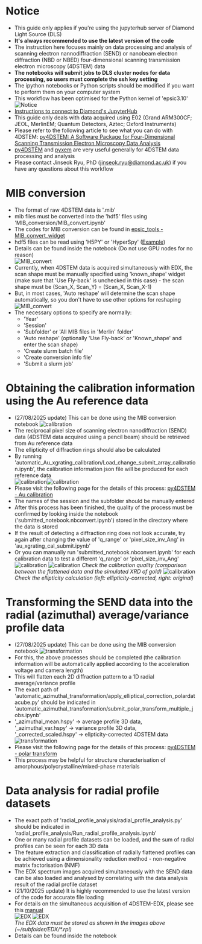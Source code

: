 # Notice
- This guide only applies if you're using the jupyterhub server of Diamond Light Source (DLS)
- __It's always recommended to use the latest version of the code__
- The instruction here focuses mainly on data processing and analysis of scanning electron nannodiffraction (SEND) or nanobeam electron diffraction (NBD or NBED) four-dimensional scanning transmission electron microscopy (4DSTEM) data
- __The notebooks will submit jobs to DLS cluster nodes for data processing, so users must complete the ssh key setting__
- The ipython notebooks or Python scripts should be modified if you want to perform them on your computer system
- This workflow has been optimised for the Python kernel of 'epsic3.10'  
![Notice](img/jupyterhub_kernel.png)
- [Instructions to connect to Diamond's JupyterHub](https://diamondlightsource.atlassian.net/wiki/spaces/EPSICWEB/pages/167346199/Instructions+to+connect+to+Diamond+s+JupyterHub)
- This guide only deals with data acquired using E02 (Grand ARM300CF; JEOL, MerlinEM; Quantum Detectors, Aztec; Oxford Instruments)
- Please refer to the following article to see what you can do with 4DSTEM: [py4DSTEM: A Software Package for Four-Dimensional Scanning Transmission Electron Microscopy Data Analysis](https://dx.doi.org/10.1017/S1431927621000477)
- [py4DSTEM](https://github.com/py4dstem/py4DSTEM) and [pyxem](https://github.com/pyxem/pyxem?tab=readme-ov-file) are very useful generally for 4DSTEM data processing and analysis
- Please contact Jinseok Ryu, PhD (jinseok.ryu@diamond.ac.uk) if you have any questions about this workflow
# MIB conversion
- The format of raw 4DSTEM data is '.mib'
- mib files must be converted into the 'hdf5' files using 'MIB_conversion/MIB_convert.ipynb'
- The codes for MIB conversion can be found in [epsic_tools - MIB_convert_widget](https://github.com/ePSIC-DLS/epsic_tools/tree/master/epsic_tools/mib2hdfConvert/MIB_convert_widget/scripts)
- hdf5 files can be read using 'H5PY' or 'HyperSpy' ([Example](https://github.com/jinseuk56/User-Notebooks/blob/master/ePSIC_Standard_Notebooks/automatic_Au_xgrating_calibration/au_xgrating_cal_submit.ipynb))
- Details can be found inside the notebook (Do not use GPU nodes for no reason)  
![MIB_convert](img/mib_conversion.png)
- Currently, when 4DSTEM data is acquired simultaneously with EDX, the scan shape must be manually specified using 'known_shape' widget (make sure that 'Use Fly-back' is unchecked in this case) - the scan shape must be (Scan_X, Scan_Y) = (Scan_X, Scan_X-1)
- But, in most cases, 'Auto reshape' will determine the scan shape automatically, so you don't have to use other options for reshaping
![MIB_convert](img/known_shape.png)
- The necessary options to specify are normally:  
    - 'Year'
    - 'Session'
    - 'Subfolder' or 'All MIB files in 'Merlin' folder'
    - 'Auto reshape' (optionally 'Use Fly-back' or 'Known_shape' and enter the scan shape)
    - 'Create slurm batch file'
    - 'Create conversion info file'
    - 'Submit a slurm job'
# Obtaining the calibration information using the Au reference data
- (27/08/2025 update) This can be done using the MIB conversion notebook
![calibration](img/au_calibration_widget.png)
- The reciprocal pixel size of scanning electron nanodiffraction (SEND) data (4DSTEM data acquired using a pencil beam) should be retrieved from Au reference data
- The ellipticity of diffraction rings should also be calculated
- By running 'automatic_Au_xgrating_calibration/Load_change_submit_array_calibration.ipynb', the calibration information json file will be produced for each reference data  
![calibration](img/au_calibration.png)![calibration](img/au_calibration_json.png)
- Please visit the following page for the details of this process: [py4DSTEM - Au calibration](https://github.com/ePSIC-DLS/Hyperspy_Workshop_2024/blob/main/py4DSTEM/orientation_01_AuAgPd_wire.ipynb)
- The names of the session and the subfolder should be manually entered
- After this process has been finished, the quality of the process must be confirmed by looking inside the notebook ('submitted_notebook.nbconvert.ipynb') stored in the directory where the data is stored
- If the result of detecting a diffraction ring does not look accurate, try again after changing the value of 'q_range' or 'pixel_size_inv_Ang' in 'au_xgrating_cal_submit.ipynb'
- Or you can manually run 'submitted_notebook.nbconvert.ipynb' for each calibration data to test a different 'q_range' or 'pixel_size_inv_Ang'  
![calibration](img/au_calibration_notebook.png)
![calibration](img/au_calibration_result.png)
*Check the calibration quality (comparison between the flattened data and the simulated XRD of gold)*
![calibration](img/ellipticity_correction.png)
*Check the ellipticity calculation (left: ellipticity-corrected, right: original)*
# Transforming the SEND data into the radial (azimuthal) average/variance profile data
- (27/08/2025 update) This can be done using the MIB conversion notebook
![transformation](img/radial_transformation_widget.png)
- For this, the above processes should be completed (the calibration information will be automatically applied according to the acceleration voltage and camera length)
- This will flatten each 2D diffraction pattern to a 1D radial average/variance profile
- The exact path of 'automatic_azimuthal_transformation/apply_elliptical_correction_polardatacube.py' should be indicated in 'automatic_azimuthal_transformation/submit_polar_transform_multiple_jobs.ipynb'
- '_azimuthal_mean.hspy' -> average profile 3D data, '_azimuthal_var.hspy' -> variance profile 3D data, '_corrected_scaled.hspy' -> ellpticity-corrected 4DSTEM data  
![transformation](img/radial_files.png)
- Please visit the following page for the details of this process: [py4DSTEM - polar transform](https://github.com/py4dstem/py4DSTEM/blob/dev/py4DSTEM/process/polar/polar_analysis.py)
- This process may be helpful for structure characterisation of amorphous/polycrystalline/mixed-phase materials
# Data analysis for radial profile datasets
- The exact path of 'radial_profile_analysis/radial_profile_analysis.py' should be indicated in 'radial_profile_analysis/Run_radial_profile_analysis.ipynb'
- One or many radial profile datasets can be loaded, and the sum of radial profiles can be seen for each 3D data
- The feature extraction and classification of radially flattened profiles can be achieved using a dimensionality reduction method - non-negative matrix factorisation (NMF)
- The EDX spectrum images acquired simultaneously with the SEND data can be also loaded and analysed by correlating with the data analysis result of the radial profile dataset
- (21/10/2025 update) It is highly recommended to use the latest version of the code for accurate file loading
- For details on the simultaneous acquisition of 4DSTEM-EDX, please see this [manual](https://github.com/jinseuk56/User-Notebooks/blob/master/ePSIC_Standard_Notebooks/20250320_4DSTEM-EDX_Manual.pdf)  
![EDX](img/EDX_path.png) ![EDX](img/EDX_data.png)  
*The EDX data must be stored as shown in the images above (~/subfolder/EDX/\*.rpl)*
- Details can be found inside the notebook

